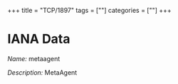 +++
title = "TCP/1897"
tags = [""]
categories = [""]
+++

# IANA Data

_Name:_ metaagent

_Description:_ MetaAgent

